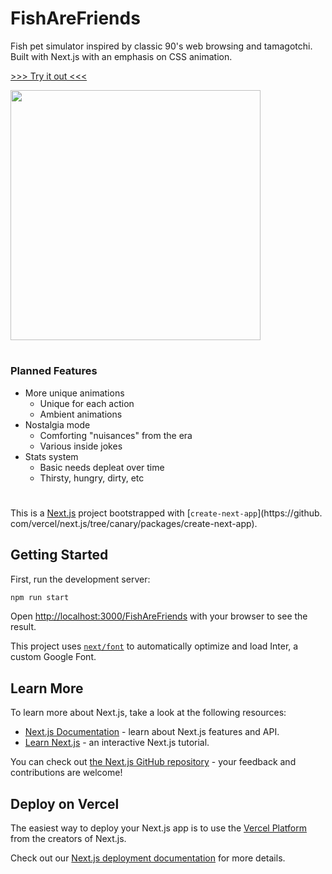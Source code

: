 # FishAreFriends
Fish pet simulator inspired by classic 90's web browsing and tamagotchi. Built with Next.js with an emphasis on CSS animation.

[>>> Try it out <<<](https://delbertina.github.io/FishAreFriends/)

<img src="https://github.com/delbertina/FishAreFriends/assets/6349928/185fdc4b-7ca3-495f-bec3-07468e087148" width="400"/>

#

### Planned Features
- More unique animations
    - Unique for each action
    - Ambient animations
- Nostalgia mode
    - Comforting "nuisances" from the era
    - Various inside jokes
- Stats system
    - Basic needs depleat over time
    - Thirsty, hungry, dirty, etc

#

This is a [Next.js](https://nextjs.org/) project bootstrapped with [`create-next-app`](https://github.
com/vercel/next.js/tree/canary/packages/create-next-app).

## Getting Started

First, run the development server:

```bash
npm run start
```

Open [http://localhost:3000/FishAreFriends](http://localhost:3000/FishAreFriends) with your browser to see the result.

This project uses [`next/font`](https://nextjs.org/docs/basic-features/font-optimization) to automatically optimize and load Inter, a custom Google Font.

## Learn More

To learn more about Next.js, take a look at the following resources:

- [Next.js Documentation](https://nextjs.org/docs) - learn about Next.js features and API.
- [Learn Next.js](https://nextjs.org/learn) - an interactive Next.js tutorial.

You can check out [the Next.js GitHub repository](https://github.com/vercel/next.js/) - your feedback and contributions are welcome!

## Deploy on Vercel

The easiest way to deploy your Next.js app is to use the [Vercel Platform](https://vercel.com/new?utm_medium=default-template&filter=next.js&utm_source=create-next-app&utm_campaign=create-next-app-readme) from the creators of Next.js.

Check out our [Next.js deployment documentation](https://nextjs.org/docs/deployment) for more details.
